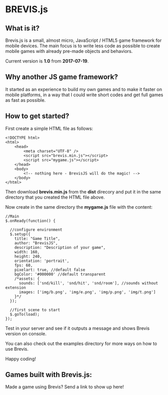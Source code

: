 # BREVIS.js

## What is it?

Brevis.js is a small, almost micro, JavaScript / HTML5 game framework for mobile devices. The main focus is to write less code as possible to create mobile games with already pre-made objects and behaviors.

Current version is **1.0** from **2017-07-19**.

## Why another JS game framework?

It started as an experience to build my own games and to make it faster on mobile platforms, in a way that I could write short codes and get full games as fast as possible.

## How to get started?

First create a simple HTML file as follows:
```
<!DOCTYPE html>
<html>
	<head>
		<meta charset="UTF-8" />
		<script src="brevis.min.js"></script>
		<script src="mygame.js"></script>
	</head>
	<body>
		<!-- nothing here - BrevisJS will do the magic! -->
	</body>
</html>
```

Then download __brevis.min.js__ from the __dist__ direcory and put it in the same directory that you created the HTML file above.

Now create in the same directory the __mygame.js__ file with the content:
```
//Main
$.onReady(function() {

  //configure environment
  $.setup({
    title: "Game Title",
    author: "BrevisJS",
    description: "Description of your game",
    width: 160,
    height: 240,
    orientation: 'portrait',
    fps: 60,
    pixelart: true, //default false
    bgColor: '#000000' //default transparent
    /*assets: {
      sounds: ['snd/kill', 'snd/hit', 'snd/room'], //sounds without extension
      images: ['img/b.png', 'img/e.png', 'img/p.png', 'img/t.png']
    }*/
  });

  //first scene to start
  $.goTo(load);
});
```

Test in your server and see if it outputs a message and shows Brevis version on console.

You can also check out the examples directory for more ways on how to use Brevis. 

Happy coding!


## Games built with Brevis.js:

Made a game using Brevis? Send a link to show up here!




